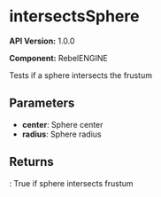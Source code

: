 # intersectsSphere

**API Version:** 1.0.0

**Component:** RebelENGINE

Tests if a sphere intersects the frustum

## Parameters

- **center**: Sphere center
- **radius**: Sphere radius

## Returns

: True if sphere intersects frustum

